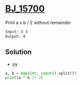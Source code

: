 # [BJ_15700](https://acmicpc.net/problem/15700)

Print a x b / 2 without remainder

```txt
Input: 3 3
Output: 4
```

## Solution

* py

```py
a, b = map(int, input().split())
print(a * b // 2)
```
